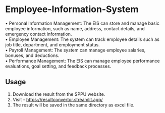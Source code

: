 # Employee-Information-System
• Personal Information Management: The EIS can store and manage basic employee information, such as name, address, contact details, and emergency contact information.<br/>
• Employee Management: The system can track employee details such as job title, department, and employment status.<br/>
• Payroll Management: The system can manage employee salaries, bonuses, and deductions.<br/>
• Performance Management: The EIS can manage employee performance evaluations, goal setting, and feedback processes.<br/>

## Usage
1. Download the result from the SPPU website.
2. Visit - https://resultconvertor.streamlit.app/
3. The result will be saved in the same directory as excel file.
